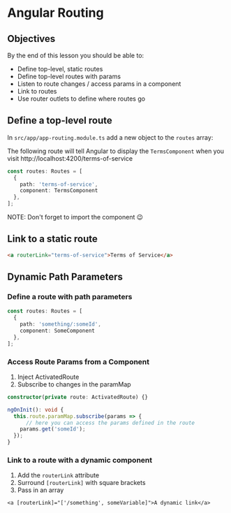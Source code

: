 # Angular Routing

## Objectives

By the end of this lesson you should be able to:

- Define top-level, static routes
- Define top-level routes with params
- Listen to route changes / access params in a component
- Link to routes
- Use router outlets to define where routes go

## Define a top-level route

In `src/app/app-routing.module.ts` add a new object to the `routes` array:

The following route will tell Angular to display the `TermsComponent` when you visit http://localhost:4200/terms-of-service

```typescript
const routes: Routes = [
  {
    path: 'terms-of-service',
    component: TermsComponent
  },
];
```

NOTE: Don't forget to import the component 😉

## Link to a static route

```html
<a routerLink="terms-of-service">Terms of Service</a>
```

## Dynamic Path Parameters


### Define a route with path parameters

```typescript
const routes: Routes = [
  {
    path: 'something/:someId',
    component: SomeComponent
  },
];
```

### Access Route Params from a Component

1. Inject ActivatedRoute
1. Subscribe to changes in the paramMap

```typescript
constructor(private route: ActivatedRoute) {}

ngOnInit(): void {
  this.route.paramMap.subscribe(params => {
      // here you can access the params defined in the route
    params.get('someId');
  });
}
```

### Link to a route with a dynamic component

1. Add the `routerLink` attribute
1. Surround `[routerLink]` with square brackets
1. Pass in an array

```
<a [routerLink]="['/something', someVariable]">A dynamic link</a>
```
